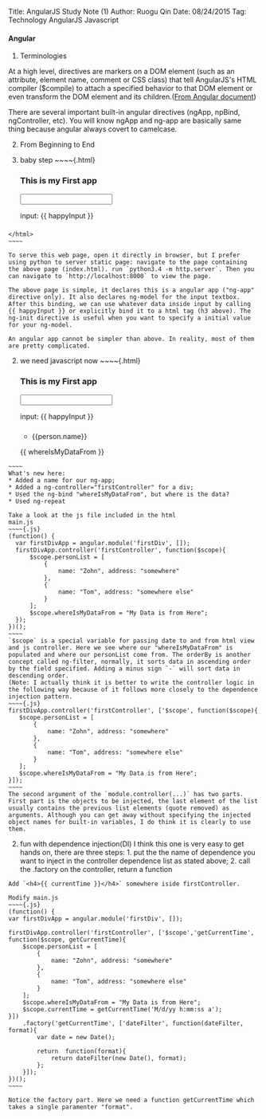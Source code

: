 Title: AngularJS Study Note (1)
Author: Ruogu Qin
Date: 08/24/2015
Tag: Technology
     AngularJS
     Javascript

#### Angular
1. Terminologies

  At a high level, directives are markers on a DOM element (such as an attribute, element name, comment or CSS class) that tell AngularJS's HTML compiler ($compile) to attach a specified behavior to that DOM element or even transform the DOM element and its children.([From Angular document](https://docs.angularjs.org/guide/directive))

  There are several important built-in angular directives (ngApp, npBind, ngController, etc). You will know ngApp and ng-app are basically same thing because angular always covert to camelcase.

2. From Beginning to End

  1.  baby step
    ~~~~{.html}
    <html ng-app>
      <head>
        <script src="http://ajax.googleapis.com/ajax/libs/angularjs/1.3.14/angular.js"></script>
      </head>
      <body>
        <h3>This is my First app</h3>
        <input type="text" ng-model="happyInput" ng-init="happyInput='sample'"/>
        <p>input: {{ happyInput }}</p>
        <h3 ng-bind="happyInput"></h3>
      </body>
    </html>
    ~~~~

    To serve this web page, open it directly in browser, but I prefer using python to server static page: navigate to the page containing the above page (index.html). run `python3.4 -m http.server`. Then you can navigate to `http://localhost:8000` to view the page.

    The above page is simple, it declares this is a angular app ("ng-app" directive only). It also declares ng-model for the input textbox. After this binding, we can use whatever data inside input by calling {{ happyInput }} or explicitly bind it to a html tag (h3 above). The ng-init directive is useful when you want to specify a initial value for your ng-model.

    An angular app cannot be simpler than above. In reality, most of them are pretty complicated.

  2. we need javascript now
    ~~~~{.html}
      <html ng-app="firstDiv">
        <head>
          <script src="http://ajax.googleapis.com/ajax/libs/angularjs/1.3.14/angular.js"></script>
          <link rel="stylesheet" href="https://maxcdn.bootstrapcdn.com/bootstrap/3.3.5/css/bootstrap.min.css">
          <script type="text/javascript" src="main.js"></script>
        </head>
        <body>
          <h3>This is my First app</h3>
          <input type="text" ng-model="happyInput" ng-init="happyInput='sample'"/>
          <p>input: {{ happyInput }}</p>
          <h3 ng-bind="happyInput"></h3>
          <!-- !!!NEW STUFF BELOW!!! -->
          <div ng-controller="firstController">
            <ul>
              <li ng-repeat="person in personList |orderBy: '-name'">{{person.name}}</li>
            </ul>
            <p>{{ whereIsMyDataFrom }}</p>
          </div>
        </body>
      </html>
    ~~~~
    What's new here:
    * Added a name for our ng-app;
    * Added a ng-controller="firstController" for a div;
    * Used the ng-bind "whereIsMyDataFrom", but where is the data?
    * Used ng-repeat

    Take a look at the js file included in the html
    main.js
    ~~~~{.js}
    (function() {
      var firstDivApp = angular.module('firstDiv', []);
      firstDivApp.controller('firstController', function($scope){
          $scope.personList = [
              {
                  name: "Zohn", address: "somewhere"
              },
              {
                  name: "Tom", address: "somewhere else"
              }
          ];
          $scope.whereIsMyDataFrom = "My Data is from Here";
      });
    })();
    ~~~~
    `$scope` is a special variable for passing date to and from html view and js controller. Here we see where our "whereIsMyDataFrom" is populated and where our personList come from. The orderBy is another concept called ng-filter, normally, it sorts data in ascending order by the field specified. Adding a minus sign `-` will sort data in descending order.
    (Note: I actually think it is better to write the controller logic in the following way because of it follows more closely to the dependence injection pattern.
    ~~~~{.js}
    firstDivApp.controller('firstController', ['$scope', function($scope){
       $scope.personList = [
           {
               name: "Zohn", address: "somewhere"
           },
           {
               name: "Tom", address: "somewhere else"
           }
       ];
       $scope.whereIsMyDataFrom = "My Data is from Here";
    }]);
    ~~~~
    The second argument of the `module.controller(...)` has two parts. First part is the objects to be injected, the last element of the list usually contains the previous list elements (quote removed) as arguments. Although you can get away without specifying the injected object names for built-in variables, I do think it is clearly to use them.

  2. fun with dependence injection(DI)
    I think this one is very easy to get hands on, there are three steps:
    1. put the the name of dependence you want to inject in the controller dependence list as stated above;
    2. call the .factory on the controller, return a function

    Add `<h4>{{ currentTime }}</h4>` somewhere iside firstController.

    Modify main.js
    ~~~~{.js}
    (function() {
    var firstDivApp = angular.module('firstDiv', []);

    firstDivApp.controller('firstController', ['$scope','getCurrentTime', function($scope, getCurrentTime){
        $scope.personList = [
            {
                name: "Zohn", address: "somewhere"
            },
            {
                name: "Tom", address: "somewhere else"
            }
        ];
        $scope.whereIsMyDataFrom = "My Data is from Here";
        $scope.currentTime = getCurrentTime('M/d/yy h:mm:ss a');
    }])
        .factory('getCurrentTime', ['dateFilter', function(dateFilter, format){
            var date = new Date();

            return  function(format){
                return dateFilter(new Date(), format);
            };
        }]);
    })();
    ~~~~

    Notice the factory part. Here we need a function getCurrentTime which takes a single paramenter "format". 